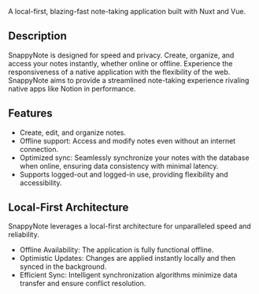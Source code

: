 A local-first, blazing-fast note-taking application built with Nuxt and Vue.

## Description

SnappyNote is designed for speed and privacy. Create, organize, and access your notes instantly, whether online or offline. Experience the responsiveness of a native application with the flexibility of the web. SnappyNote aims to provide a streamlined note-taking experience rivaling native apps like Notion in performance.

## Features

- Create, edit, and organize notes.
- Offline support: Access and modify notes even without an internet connection.
- Optimized sync: Seamlessly synchronize your notes with the database when online, ensuring data consistency with minimal latency.
- Supports logged-out and logged-in use, providing flexibility and accessibility.

## Local-First Architecture

SnappyNote leverages a local-first architecture for unparalleled speed and reliability.

- Offline Availability: The application is fully functional offline.
- Optimistic Updates: Changes are applied instantly locally and then synced in the background.
- Efficient Sync: Intelligent synchronization algorithms minimize data transfer and ensure conflict resolution.
